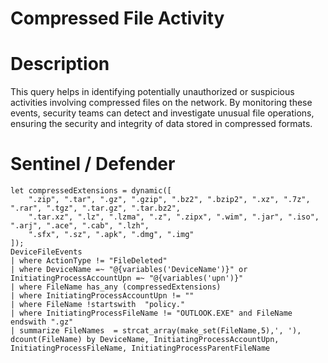 # Compressed File Activity

# Description
This query helps in identifying potentially unauthorized or suspicious activities involving compressed files on the network. By monitoring these events, security teams can detect and investigate unusual file operations, ensuring the security and integrity of data stored in compressed formats.

# Sentinel / Defender 
```kql
let compressedExtensions = dynamic([
    ".zip", ".tar", ".gz", ".gzip", ".bz2", ".bzip2", ".xz", ".7z", ".rar", ".tgz", ".tar.gz", ".tar.bz2", 
    ".tar.xz", ".lz", ".lzma", ".z", ".zipx", ".wim", ".jar", ".iso", ".arj", ".ace", ".cab", ".lzh", 
    ".sfx", ".sz", ".apk", ".dmg", ".img"
]);
DeviceFileEvents
| where ActionType != "FileDeleted"
| where DeviceName =~ "@{variables('DeviceName')}" or InitiatingProcessAccountUpn =~ "@{variables('upn')}"
| where FileName has_any (compressedExtensions)
| where InitiatingProcessAccountUpn != ""
| where FileName !startswith  "policy."
| where InitiatingProcessFileName != "OUTLOOK.EXE" and FileName endswith ".gz"
| summarize FileNames  = strcat_array(make_set(FileName,5),', '), dcount(FileName) by DeviceName, InitiatingProcessAccountUpn, InitiatingProcessFileName, InitiatingProcessParentFileName
```
